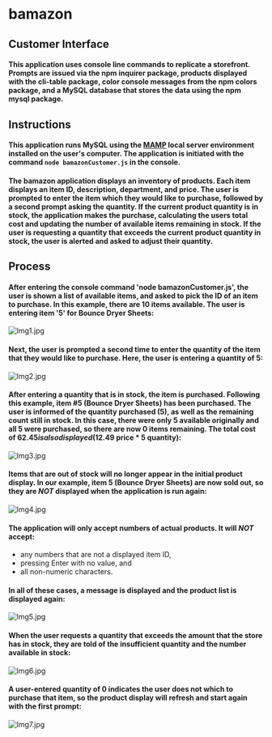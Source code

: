 # bamazon

## Customer Interface

#### This application uses console line commands to replicate a storefront. Prompts are issued via the npm inquirer package, products displayed with the cli-table package, color console messages from the npm colors package, and a MySQL database that stores the data using the npm mysql package.

## Instructions

#### This application runs MySQL using the [MAMP](https://www.mamp.info/en/downloads/) local server environment installed on the user's computer. The application is initiated with the command `node bamazonCustomer.js` in the console.

#### The bamazon application displays an inventory of products. Each item displays an item ID, description, department, and price. The user is prompted to enter the item which they would like to purchase, followed by a second prompt asking the quantity. If the current product quantity is in stock, the application makes the purchase, calculating the users total cost and updating the number of available items remaining in stock. If the user is requesting a quantity that exceeds the current product quantity in stock, the user is alerted and asked to adjust their quantity.

## Process

#### After entering the console command 'node bamazonCustomer.js', the user is shown a list of available items, and asked to pick the ID of an item to purchase. In this example, there are 10 items available. The user is entering item '5' for Bounce Dryer Sheets:
![Img1.jpg](./images/Img1.jpg)


#### Next, the user is prompted a second time to enter the quantity of the item that they would like to purchase. Here, the user is entering a quantity of 5:
![Img2.jpg](/images/Img2.jpg)

#### After entering a quantity that is in stock, the item is purchased. Following this example, item #5 (Bounce Dryer Sheets) has been purchased. The user is informed of the quantity purchased (5), as well as the remaining count still in stock. In this case, there were only 5 available originally and all 5 were purchased, so there are now 0 items remaining. The total cost of $62.45 is also displayed ($12.49 price * 5 quantity):
![Img3.jpg](/images/Img3.jpg)

#### Items that are out of stock will no longer appear in the initial product display. In our example, item 5 (Bounce Dryer Sheets) are now sold out, so they are *NOT* displayed when the application is run again:
![Img4.jpg](/images/Img4.jpg)

#### The application will only accept numbers of actual products. It will *NOT* accept:
* any numbers that are not a displayed item ID,
* pressing Enter with no value, and
* all non-numeric characters.
#### In all of these cases, a message is displayed and the product list is displayed again:
![Img5.jpg](/images/Img5.jpg)

#### When the user requests a quantity that exceeds the amount that the store has in stock, they are told of the insufficient quantity and the number available in stock:
![Img6.jpg](/images/Img6.jpg)

#### A user-entered quantity of 0 indicates the user does not which to purchase that item, so the product display will refresh and start again with the first prompt:
![Img7.jpg](/images/Img7.jpg)